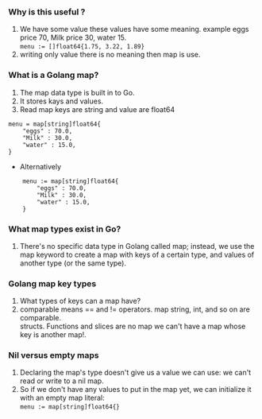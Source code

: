 ### Why is this useful ? 
1. We have some value these values have some meaning. example eggs price 70, Milk price 30, water 15.    
`menu := []float64{1.75, 3.22, 1.89}`
2. writing only value there is no meaning then map is use.  

### What is a Golang map?
1. The map data type is built in to Go. 
2. It stores kays and values.  
3. Read map keys are string and value are float64
```var menu map[string] float64 
menu = map[string]float64{
    "eggs" : 70.0,
    "Milk" : 30.0,
    "water" : 15.0,     
}
``` 
* Alternatively  
```  
	menu := map[string]float64{
		"eggs" : 70.0,
		"Milk" : 30.0,
		"water" : 15.0,
	}
```
### What map types exist in Go?   
1. There's no specific data type in Golang called map; instead, we use the map keyword to create a map with keys of a
   certain type, and values of another type (or the same type).
### Golang map key types   
1. What types of keys can a map have?
2. comparable means  == and != operators. 
map string, int, and so on are comparable.   
structs. Functions and slices are no map we can't have a map whose key is another map!.    

### Nil versus empty maps  
1. Declaring the map's type doesn't give us a value we can use: we can't read or write to a nil map.   
2. So if we don't have any values to put in the map yet, we can initialize it with an empty map literal:   
`menu := map[string]float64{}`  
   
   